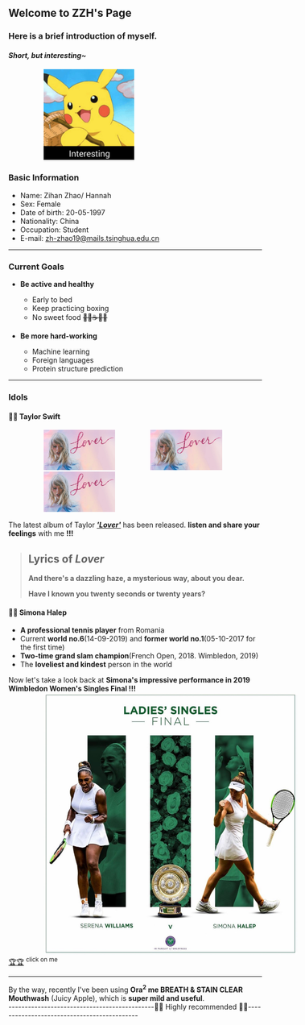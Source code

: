 ## Welcome to ZZH's Page

### Here is a brief introduction of myself.  
#### *Short, but interesting~*

<img src="images/interesting.jpg" height="180" style="margin-left:5em">

### Basic Information
 * Name:  Zihan Zhao/ Hannah
 * Sex:  Female
 * Date of birth:  20-05-1997
 * Nationality:  China
 * Occupation:  Student
 * E-mail:  zh-zhao19@mails.tsinghua.edu.cn
 
---

### Current Goals
 * **Be active and healthy**
   * Early to bed
   * Keep practicing boxing 
   * No sweet food ~~🍬🍦☕️🍰🍹~~
   
 * **Be more hard-working**
   * Machine learning
   * Foreign languages
   * Protein structure prediction
   
---

### Idols
#### 🦋🦋 Taylor Swift

<img src="images/lover2.jpg" height="80" style="margin-left:5em"><img src="images/lover2.jpg" height="80" style="margin-left:5em"><img src="images/lover2.jpg" height="80" style="margin-left:5em">

The latest album of Taylor [***'Lover'***](https://music.163.com/#/album?id=80752440)  has been released. **listen and share your feelings** with me **!!!**

>Lyrics of ***Lover***   
>---  
>**And there's a dazzling haze, a mysterious way, about you dear.**  
>  
>**Have I known you twenty seconds or twenty years?**  

#### 🎾🎾 Simona Halep
 * **A professional tennis player** from Romania
 * Current **world no.6**(14-09-2019) and **former world no.1**(05-10-2017 for the first time)
 * **Two-time grand slam champion**(French Open, 2018. Wimbledon, 2019)
 * The **loveliest and kindest** person in the world
 
Now let's take a look back at **Simona's impressive performance in 2019 Wimbledon Women's Singles Final !!!**  
<img src="images/final.jpg" height="520" style="margin-left:5em">  [🏆🏆](https://www.iqiyi.com/v_19rs1nsfek.html#curid=3352211600_226792c87abe7d92eaf9d85a997c3fd8) <sup>click on me</sup>

---

By the way, recently I've been using **Ora<sup>2</sup> me BREATH & STAIN CLEAR Mouthwash** (Juicy Apple), which is **super mild and useful**.   
---------------------------------------------🌺🌺 Highly recommended 🌺🌺--------------------------------------------

